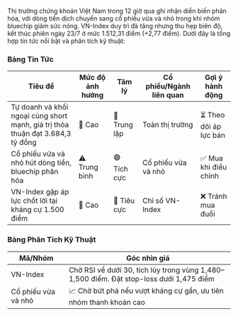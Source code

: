 Thị trường chứng khoán Việt Nam trong 12 giờ qua ghi nhận diễn biến phân hóa, với dòng tiền dịch chuyển sang cổ phiếu vừa và nhỏ trong khi nhóm bluechip giảm sức nóng. VN-Index duy trì đà tăng nhưng thu hẹp biên độ, kết thúc phiên ngày 23/7 ở mức 1.512,31 điểm (+2,77 điểm). Dưới đây là tổng hợp tin tức nổi bật và phân tích kỹ thuật:

### Bảng Tin Tức
| Tiêu đề | Mức độ ảnh hưởng | Tâm lý | Cổ phiếu/Ngành liên quan | Gợi ý hành động |
|---------|-------------------|---------|---------------------------|------------------|
| Tự doanh và khối ngoại cùng short mạnh, giá trị thỏa thuận đạt 3.684,3 tỷ đồng | 🚨 Cao | 🔵 Trung lập | Toàn thị trường | ⏳ Theo dõi áp lực bán |
| Cổ phiếu vừa và nhỏ hút dòng tiền, bluechip phân hóa | ⚠️ Trung bình | 🟢 Tích cực | Cổ phiếu vừa và nhỏ | ✅ Mua khi điều chỉnh |
| VN-Index gặp áp lực chốt lời tại kháng cự 1.500 điểm | 🚨 Cao | 🔴 Tiêu cực | Chỉ số VN-Index | ❌ Tránh mua đuổi |

### Bảng Phân Tích Kỹ Thuật
| Mã/Nhóm | Góc nhìn giá |
|----------|---------------|
| VN-Index | Chờ RSI về dưới 30, tích lũy trong vùng 1,480–1,500 điểm. Đặt stop-loss dưới 1,475 điểm |
| Cổ phiếu vừa và nhỏ | 📈 Chờ bứt phá nếu vượt kháng cự gần, ưu tiên nhóm thanh khoản cao |